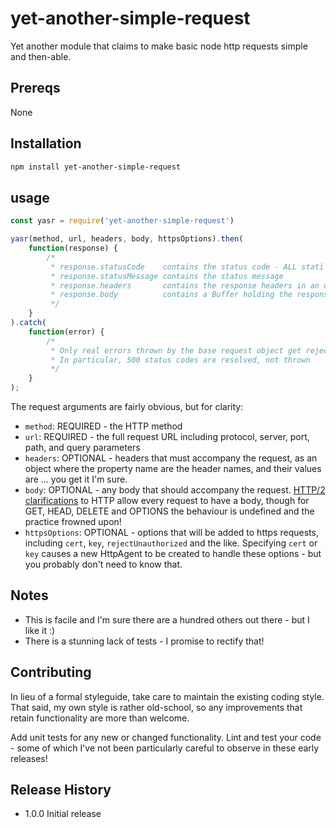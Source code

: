 yet-another-simple-request
==========================

Yet another module that claims to make basic node http requests simple and then-able.

## Prereqs
None

## Installation
```bash
npm install yet-another-simple-request
```

## usage
```javascript
const yasr = require('yet-another-simple-request')

yasr(method, url, headers, body, httpsOptions).then(
    function(response) {
        /*
         * response.statusCode    contains the status code - ALL stati are returned
         * response.statusMessage contains the status message
         * response.headers       contains the response headers in an object
         * response.body          contains a Buffer holding the response bytes
         */
	}
).catch(
    function(error) {
        /*
         * Only real errors thrown by the base request object get rejected.
         * In particular, 500 status codes are resolved, not thrown
         */
    }
);
```

The request arguments are fairly obvious, but for clarity:

* `method`: REQUIRED - the HTTP method
* `url`: REQUIRED - the full request URL including protocol, server, port, path, and query parameters
* `headers`: OPTIONAL - headers that must accompany the request, as an object where the property name 
are the header names, and their values are ... you get it I'm sure.
* `body`: OPTIONAL - any body that should accompany the request. [HTTP/2 clarifications](http://httpwg.org/specs/) 
to HTTP allow every request to have a body, though for GET, HEAD, DELETE and OPTIONS the behaviour is undefined and the practice frowned upon!
* `httpsOptions`: OPTIONAL - options that will be added to https requests, including `cert`, `key`, `rejectUnauthorized` 
and the like. Specifying `cert` or `key` causes a new HttpAgent to be created
to handle these options - but you probably don't need to know that.

## Notes

* This is facile and I'm sure there are a hundred others out there - but I like it :)
* There is a stunning lack of tests - I promise to rectify that!

## Contributing

In lieu of a formal styleguide, take care to maintain the existing coding style. That said, my own style is rather old-school, so any improvements that retain functionality are more than welcome.

Add unit tests for any new or changed functionality. Lint and test your code - some of which I've not been particularly careful to observe in these early releases! 

## Release History

* 1.0.0 Initial release
